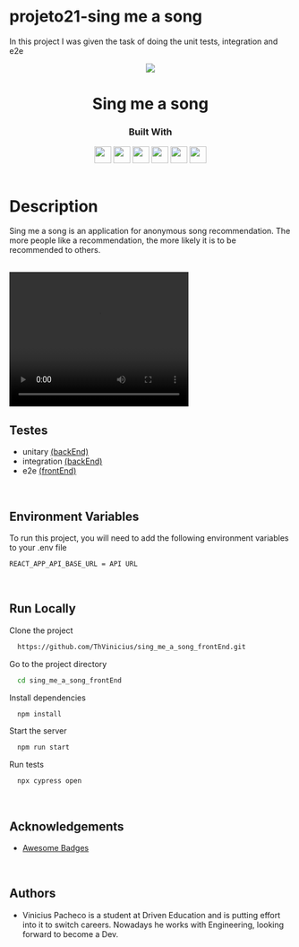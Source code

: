 # projeto21-sing me a song

In this project I was given the task of doing the unit tests, integration and e2e

<p align="center">
  <img  src="https://cdn-icons-png.flaticon.com/512/3208/3208679.png">
</p>
<h1 align="center">
  Sing me a song
</h1>
<div align="center">

  <h3>Built With</h3>

  <img src="https://img.shields.io/badge/PostgreSQL-316192?style=for-the-badge&logo=postgresql&logoColor=white" height="30px"/>
  <img src="https://img.shields.io/badge/Prisma-3982CE?style=for-the-badge&logo=Prisma&logoColor=white" height="30px"/>
  <img src="https://img.shields.io/badge/TypeScript-007ACC?style=for-the-badge&logo=typescript&logoColor=white" height="30px"/>
  <img src="https://img.shields.io/badge/Node.js-43853D?style=for-the-badge&logo=node.js&logoColor=white" height="30px"/>  
  <img src="https://img.shields.io/badge/Express.js-404D59?style=for-the-badge&logo=express.js&logoColor=white" height="30px"/>
  <img src="https://img.shields.io/badge/Jest-323330?style=for-the-badge&logo=Jest&logoColor=white" height="30px"/>

  <!-- Badges source: https://dev.to/envoy_/150-badges-for-github-pnk -->
</div>

<br/>

# Description

Sing me a song is an application for anonymous song recommendation. The more people like a recommendation, the more likely it is to be recommended to others.

</br>

<video width="320" height="240" controls>
  <source src="https://s3.us-west-2.amazonaws.com/secure.notion-static.com/41259fda-5772-4daa-951f-5f135f8969e6/Gravacao_de_Tela_2022-05-03_as_18.05.57.mov?X-Amz-Algorithm=AWS4-HMAC-SHA256&X-Amz-Content-Sha256=UNSIGNED-PAYLOAD&X-Amz-Credential=AKIAT73L2G45EIPT3X45%2F20220926%2Fus-west-2%2Fs3%2Faws4_request&X-Amz-Date=20220926T165005Z&X-Amz-Expires=86400&X-Amz-Signature=a646344b3f27192f05687d28ea1cb5c4440371a7e4942420b222fe5774012575&X-Amz-SignedHeaders=host&response-content-disposition=filename%20%3D%22Gravac%25CC%25A7a%25CC%2583o%2520de%2520Tela%25202022-05-03%2520a%25CC%2580s%252018.05.57.mov%22&x-id=GetObject" type="video/mp4">
</video>

## Testes

- unitary [(backEnd)](https://github.com/ThVinicius/sing_me_a_song_backEnd)
- integration [(backEnd)](https://github.com/ThVinicius/sing_me_a_song_backEnd)
- e2e [(frontEnd)](https://github.com/ThVinicius/sing_me_a_song_frontEnd)

</br>

## Environment Variables

To run this project, you will need to add the following environment variables to your .env file

`REACT_APP_API_BASE_URL = API URL`

</br>

## Run Locally

Clone the project

```bash
  https://github.com/ThVinicius/sing_me_a_song_frontEnd.git
```

Go to the project directory

```bash
  cd sing_me_a_song_frontEnd
```

Install dependencies

```bash
  npm install
```

Start the server

```bash
  npm run start
```

Run tests

```bash
  npx cypress open
```

</br>

## Acknowledgements

- [Awesome Badges](https://github.com/Envoy-VC/awesome-badges)

</br>

## Authors

- Vinicius Pacheco is a student at Driven Education and is putting effort into it to switch careers. Nowadays he works with Engineering,
  looking forward to become a Dev.
  <br/>

#
